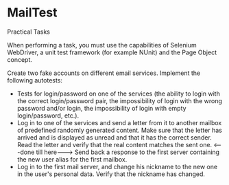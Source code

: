 # MailTest

Practical Tasks

When performing a task, you must use the capabilities of Selenium WebDriver, 
a unit test framework (for example NUnit) and the Page Object concept.

Create two fake accounts on different email services.
Implement the following autotests:
 - Tests for login/password on one of the services (the ability to login with the correct login/password pair, 
 the impossibility of login with the wrong password and/or login, 
 the impossibility of login with empty login/password, etc.).
 - Log in to one of the services and send a letter from it to another mailbox of predefined randomly generated content. 
 Make sure that the letter has arrived and is displayed as unread and that it has the correct sender. 
 Read the letter and verify that the real content matches the sent one. 
 <---done till here--->
 Send back a response to the first server containing the new user alias for the first mailbox.
 - Log in to the first mail server, and change his nickname to the new one in the user's personal data. 
 Verify that the nickname has changed.